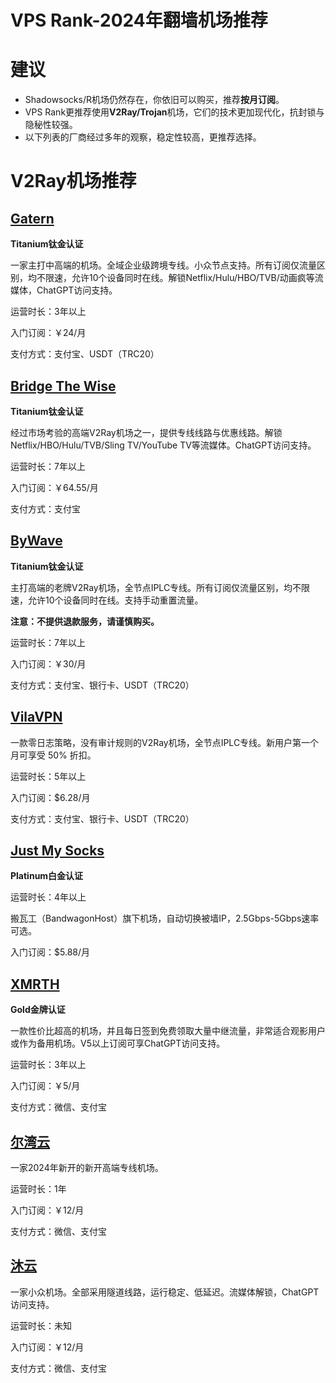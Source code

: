# VPS Rank-2024年翻墙机场推荐

# 建议

- Shadowsocks/R机场仍然存在，你依旧可以购买，推荐**按月订阅**。
- VPS Rank更推荐使用**V2Ray/Trojan**机场，它们的技术更加现代化，抗封锁与隐秘性较强。
- 以下列表的厂商经过多年的观察，稳定性较高，更推荐选择。



# V2Ray机场推荐

## [Gatern](https://shuttle.gt-all.com/aff.php?aff=5181)

**Titanium钛金认证**

一家主打中高端的机场。全域企业级跨境专线。小众节点支持。所有订阅仅流量区别，均不限速，允许10个设备同时在线。解锁Netflix/Hulu/HBO/TVB/动画疯等流媒体，ChatGPT访问支持。

运营时长：3年以上

入门订阅：￥24/月

支付方式：支付宝、USDT（TRC20）



## [Bridge The Wise](https://patriot.ninja/aff.php?aff=2143)

**Titanium钛金认证**

经过市场考验的高端V2Ray机场之一，提供专线线路与优惠线路。解锁Netflix/HBO/Hulu/TVB/Sling TV/YouTube TV等流媒体。ChatGPT访问支持。

运营时长：7年以上

入门订阅：￥64.55/月

支付方式：支付宝



## [ByWave](https://user.by.ltd/aff.php?aff=15543)

**Titanium钛金认证**

主打高端的老牌V2Ray机场，全节点IPLC专线。所有订阅仅流量区别，均不限速，允许10个设备同时在线。支持手动重置流量。

**注意：不提供退款服务，请谨慎购买。**

运营时长：7年以上

入门订阅：￥30/月

支付方式：支付宝、银行卡、USDT（TRC20）



## [VilaVPN](https://vilavpn.com/aff.php?aff=11933)

一款零日志策略，没有审计规则的V2Ray机场，全节点IPLC专线。新用户第一个月可享受 50% 折扣。

运营时长：5年以上

入门订阅：$6.28/月

支付方式：支付宝、银行卡、USDT（TRC20）



## [Just My Socks](https://justmysocks5.net/members/aff.php?aff=28464)

**Platinum白金认证**

运营时长：4年以上

搬瓦工（BandwagonHost）旗下机场，自动切换被墙IP，2.5Gbps-5Gbps速率可选。

入门订阅：$5.88/月



## [XMRTH](https://xmrth.site/auth/register?code=CauL)

**Gold金牌认证**

一款性价比超高的机场，并且每日签到免费领取大量中继流量，非常适合观影用户或作为备用机场。V5以上订阅可享ChatGPT访问支持。

运营时长：3年以上

入门订阅：￥5/月

支付方式：微信、支付宝



## [尔湾云](https://erwan6.net/auth/register?code=6zBETW)

一家2024年新开的新开高端专线机场。

运营时长：1年

入门订阅：￥12/月

支付方式：微信、支付宝



## [沐云](https://world.mucloud.one/auth/register?code=0oGHanF2TDo31gTgoEWXB9gslXPybwWW)

一家小众机场。全部采用隧道线路，运行稳定、低延迟。流媒体解锁，ChatGPT访问支持。

运营时长：未知

入门订阅：￥12/月

支付方式：微信、支付宝

